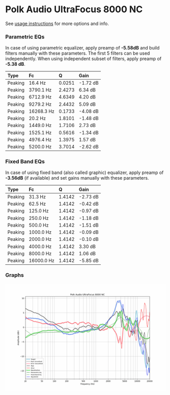 # Polk Audio UltraFocus 8000 NC
See [usage instructions](https://github.com/jaakkopasanen/AutoEq#usage) for more options and info.

### Parametric EQs
In case of using parametric equalizer, apply preamp of **-5.58dB** and build filters manually
with these parameters. The first 5 filters can be used independently.
When using independent subset of filters, apply preamp of **-5.38 dB**.

| Type    | Fc         |      Q | Gain     |
|:--------|:-----------|:-------|:---------|
| Peaking | 16.4 Hz    | 0.0251 | -1.72 dB |
| Peaking | 3790.1 Hz  | 2.4273 | 6.34 dB  |
| Peaking | 6712.9 Hz  | 4.6349 | 4.20 dB  |
| Peaking | 9279.2 Hz  | 2.4432 | 5.09 dB  |
| Peaking | 16268.3 Hz | 0.1733 | -4.08 dB |
| Peaking | 20.2 Hz    | 1.8101 | -1.48 dB |
| Peaking | 1449.0 Hz  | 1.7106 | 2.73 dB  |
| Peaking | 1525.1 Hz  | 0.5616 | -1.34 dB |
| Peaking | 4976.4 Hz  | 1.3975 | 1.57 dB  |
| Peaking | 5200.0 Hz  | 3.7014 | -2.62 dB |

### Fixed Band EQs
In case of using fixed band (also called graphic) equalizer, apply preamp of **-3.56dB**
(if available) and set gains manually with these parameters.

| Type    | Fc         |      Q | Gain     |
|:--------|:-----------|:-------|:---------|
| Peaking | 31.3 Hz    | 1.4142 | -2.73 dB |
| Peaking | 62.5 Hz    | 1.4142 | -0.42 dB |
| Peaking | 125.0 Hz   | 1.4142 | -0.97 dB |
| Peaking | 250.0 Hz   | 1.4142 | -1.18 dB |
| Peaking | 500.0 Hz   | 1.4142 | -1.51 dB |
| Peaking | 1000.0 Hz  | 1.4142 | -0.09 dB |
| Peaking | 2000.0 Hz  | 1.4142 | -0.10 dB |
| Peaking | 4000.0 Hz  | 1.4142 | 3.30 dB  |
| Peaking | 8000.0 Hz  | 1.4142 | 1.06 dB  |
| Peaking | 16000.0 Hz | 1.4142 | -5.85 dB |

### Graphs
![](./Polk%20Audio%20UltraFocus%208000%20NC.png)